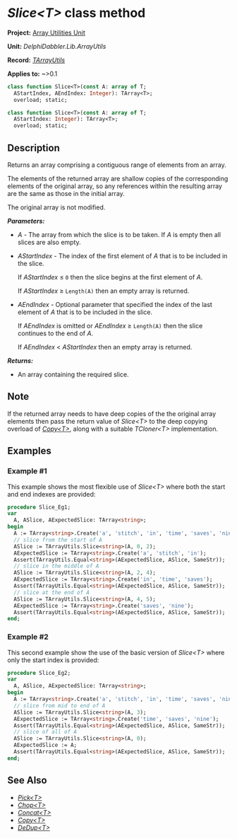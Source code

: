 # _Slice\<T\>_ class method

**Project:** [Array Utilities Unit](../API.md)

**Unit:** _DelphiDabbler.Lib.ArrayUtils_

**Record:** [_TArrayUtils_](./TArrayUtils.md)

**Applies to:** ~>0.1

```pascal
class function Slice<T>(const A: array of T;
  AStartIndex, AEndIndex: Integer): TArray<T>;
  overload; static;

class function Slice<T>(const A: array of T;
  AStartIndex: Integer): TArray<T>;
  overload; static;
```

## Description

Returns an array comprising a contiguous range of elements from an array.

The elements of the returned array are shallow copies of the corresponding elements of the original array, so any references within the resulting array are the same as those in the initial array.

The original array is not modified.

***Parameters:***

* _A_ - The array from which the slice is to be taken. If _A_ is empty then all slices are also empty.

* _AStartIndex_ - The index of the first element of _A_ that is to be included in the slice.
    
    If _AStartIndex_ ≤ `0` then the slice begins at the first element of _A_.
    
    If _AStartIndex_ ≥ `Length(A)` then an empty array is returned.

* _AEndIndex_ - Optional parameter that specified the index of the last element of _A_ that is to be included in the slice.

    If _AEndIndex_ is omitted or _AEndIndex_ ≥ `Length(A)` then the slice continues to the end of _A_.

    If _AEndIndex_ \< _AStartIndex_ then an empty array is returned. 

***Returns:***

* An array containing the required slice.

## Note

If the returned array needs to have deep copies of the the original array elements then pass the return value of _Slice\<T\>_ to the deep copying overload of [_Copy\<T\>_](./TArrayUtils-Copy.md), along with a suitable _TCloner\<T\>_ implementation.

## Examples

### Example #1

This example shows the most flexible use of _Slice\<T\>_ where both the start and end indexes are provided:

```pascal
procedure Slice_Eg1;
var
  A, ASlice, AExpectedSlice: TArray<string>;
begin
  A := TArray<string>.Create('a', 'stitch', 'in', 'time', 'saves', 'nine');
  // slice from the start of A
  ASlice := TArrayUtils.Slice<string>(A, 0, 2);
  AExpectedSlice := TArray<string>.Create('a', 'stitch', 'in');
  Assert(TArrayUtils.Equal<string>(AExpectedSlice, ASlice, SameStr));
  // slice in the middle of A
  ASlice := TArrayUtils.Slice<string>(A, 2, 4);
  AExpectedSlice := TArray<string>.Create('in', 'time', 'saves');
  Assert(TArrayUtils.Equal<string>(AExpectedSlice, ASlice, SameStr));
  // slice at the end of A
  ASlice := TArrayUtils.Slice<string>(A, 4, 5);
  AExpectedSlice := TArray<string>.Create('saves', 'nine');
  Assert(TArrayUtils.Equal<string>(AExpectedSlice, ASlice, SameStr));
end;
```

### Example #2

This second example show the use of the basic version of _Slice\<T\>_ where only the start index is provided:

```pascal
procedure Slice_Eg2;
var
  A, ASlice, AExpectedSlice: TArray<string>;
begin
  A := TArray<string>.Create('a', 'stitch', 'in', 'time', 'saves', 'nine');
  // slice from mid to end of A
  ASlice := TArrayUtils.Slice<string>(A, 3);
  AExpectedSlice := TArray<string>.Create('time', 'saves', 'nine');
  Assert(TArrayUtils.Equal<string>(AExpectedSlice, ASlice, SameStr));
  // slice of all of A
  ASlice := TArrayUtils.Slice<string>(A, 0);
  AExpectedSlice := A;
  Assert(TArrayUtils.Equal<string>(AExpectedSlice, ASlice, SameStr));
end;
```

## See Also

* [_Pick\<T\>_](./TArrayUtils-Pick.md)
* [_Chop\<T\>_](./TArrayUtils-Chop.md)
* [_Concat\<T\>_](./TArrayUtils-Concat.md)
* [_Copy\<T\>_](./TArrayUtils-Copy.md)
* [_DeDup\<T\>_](./TArrayUtils-DeDup.md)
